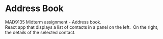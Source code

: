 # Address Book
MAD9135 Midterm assignment - Address book.   
React app that displays a list of contacts in a panel on the left.  On the right, the details of the selected contact.
